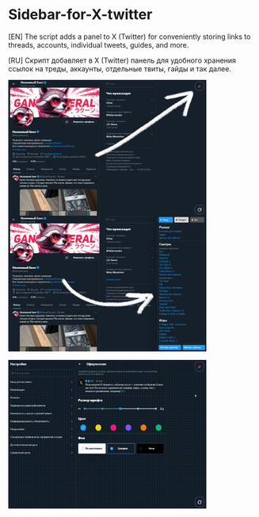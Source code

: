 # Sidebar-for-X-twitter
[EN] The script adds a panel to X (Twitter) for conveniently storing links to threads, accounts, individual tweets, guides, and more.

[RU] Скрипт добавляет в X (Twitter) панель для удобного хранения ссылок на треды, аккаунты, отдельные твиты, гайды и так далее.

<img src="https://github.com/GanstFeveral/Sidebar-for-X-twitter/blob/main/images/sidebar2.jpg" width="400px" style="float:left;"> <img src="https://github.com/GanstFeveral/Sidebar-for-X-twitter/blob/main/images/sidebar.jpg" width="400px">

<img src="https://github.com/GanstFeveral/Sidebar-for-X-twitter/blob/main/images/twitter-preview.gif" width="400px">
